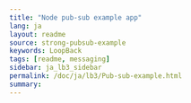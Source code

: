 ```yaml
---
title: "Node pub-sub example app"
lang: ja
layout: readme
source: strong-pubsub-example
keywords: LoopBack
tags: [readme, messaging]
sidebar: ja_lb3_sidebar
permalink: /doc/ja/lb3/Pub-sub-example.html
summary:
---
```

